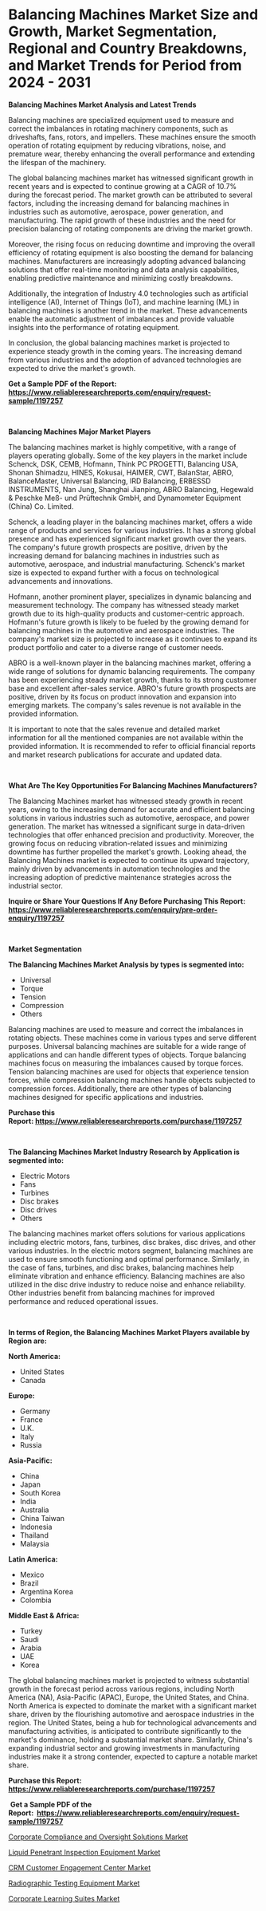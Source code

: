 <p><h1>Balancing Machines Market Size and Growth, Market Segmentation, Regional and Country Breakdowns, and Market Trends for Period from 2024 -  2031</h1></p><p><strong>Balancing Machines Market Analysis and Latest Trends</strong></p>
<p><p>Balancing machines are specialized equipment used to measure and correct the imbalances in rotating machinery components, such as driveshafts, fans, rotors, and impellers. These machines ensure the smooth operation of rotating equipment by reducing vibrations, noise, and premature wear, thereby enhancing the overall performance and extending the lifespan of the machinery.</p><p>The global balancing machines market has witnessed significant growth in recent years and is expected to continue growing at a CAGR of 10.7% during the forecast period. The market growth can be attributed to several factors, including the increasing demand for balancing machines in industries such as automotive, aerospace, power generation, and manufacturing. The rapid growth of these industries and the need for precision balancing of rotating components are driving the market growth.</p><p>Moreover, the rising focus on reducing downtime and improving the overall efficiency of rotating equipment is also boosting the demand for balancing machines. Manufacturers are increasingly adopting advanced balancing solutions that offer real-time monitoring and data analysis capabilities, enabling predictive maintenance and minimizing costly breakdowns.</p><p>Additionally, the integration of Industry 4.0 technologies such as artificial intelligence (AI), Internet of Things (IoT), and machine learning (ML) in balancing machines is another trend in the market. These advancements enable the automatic adjustment of imbalances and provide valuable insights into the performance of rotating equipment.</p><p>In conclusion, the global balancing machines market is projected to experience steady growth in the coming years. The increasing demand from various industries and the adoption of advanced technologies are expected to drive the market's growth.</p></p>
<p><strong>Get a Sample PDF of the Report:&nbsp; <a href="https://www.reliableresearchreports.com/enquiry/request-sample/1197257">https://www.reliableresearchreports.com/enquiry/request-sample/1197257</a></strong></p>
<p>&nbsp;</p>
<p><strong>Balancing Machines Major Market Players</strong></p>
<p><p>The balancing machines market is highly competitive, with a range of players operating globally. Some of the key players in the market include Schenck, DSK, CEMB, Hofmann, Think PC PROGETTI, Balancing USA, Shonan Shimadzu, HINES, Kokusai, HAIMER, CWT, BalanStar, ABRO, BalanceMaster, Universal Balancing, IRD Balancing, ERBESSD INSTRUMENTS, Nan Jung, Shanghai Jianping, ABRO Balancing, Hegewald & Peschke Meß- und Prüftechnik GmbH, and Dynamometer Equipment (China) Co. Limited. </p><p>Schenck, a leading player in the balancing machines market, offers a wide range of products and services for various industries. It has a strong global presence and has experienced significant market growth over the years. The company's future growth prospects are positive, driven by the increasing demand for balancing machines in industries such as automotive, aerospace, and industrial manufacturing. Schenck's market size is expected to expand further with a focus on technological advancements and innovations.</p><p>Hofmann, another prominent player, specializes in dynamic balancing and measurement technology. The company has witnessed steady market growth due to its high-quality products and customer-centric approach. Hofmann's future growth is likely to be fueled by the growing demand for balancing machines in the automotive and aerospace industries. The company's market size is projected to increase as it continues to expand its product portfolio and cater to a diverse range of customer needs.</p><p>ABRO is a well-known player in the balancing machines market, offering a wide range of solutions for dynamic balancing requirements. The company has been experiencing steady market growth, thanks to its strong customer base and excellent after-sales service. ABRO's future growth prospects are positive, driven by its focus on product innovation and expansion into emerging markets. The company's sales revenue is not available in the provided information.</p><p>It is important to note that the sales revenue and detailed market information for all the mentioned companies are not available within the provided information. It is recommended to refer to official financial reports and market research publications for accurate and updated data.</p></p>
<p>&nbsp;</p>
<p><strong>What Are The Key Opportunities For Balancing Machines Manufacturers?</strong></p>
<p><p>The Balancing Machines market has witnessed steady growth in recent years, owing to the increasing demand for accurate and efficient balancing solutions in various industries such as automotive, aerospace, and power generation. The market has witnessed a significant surge in data-driven technologies that offer enhanced precision and productivity. Moreover, the growing focus on reducing vibration-related issues and minimizing downtime has further propelled the market's growth. Looking ahead, the Balancing Machines market is expected to continue its upward trajectory, mainly driven by advancements in automation technologies and the increasing adoption of predictive maintenance strategies across the industrial sector.</p></p>
<p><strong>Inquire or Share Your Questions If Any Before Purchasing This Report: <a href="https://www.reliableresearchreports.com/enquiry/pre-order-enquiry/1197257">https://www.reliableresearchreports.com/enquiry/pre-order-enquiry/1197257</a></strong></p>
<p>&nbsp;</p>
<p><strong>Market Segmentation</strong></p>
<p><strong>The Balancing Machines Market Analysis by types is segmented into:</strong></p>
<p><ul><li>Universal</li><li>Torque</li><li>Tension</li><li>Compression</li><li>Others</li></ul></p>
<p><p>Balancing machines are used to measure and correct the imbalances in rotating objects. These machines come in various types and serve different purposes. Universal balancing machines are suitable for a wide range of applications and can handle different types of objects. Torque balancing machines focus on measuring the imbalances caused by torque forces. Tension balancing machines are used for objects that experience tension forces, while compression balancing machines handle objects subjected to compression forces. Additionally, there are other types of balancing machines designed for specific applications and industries.</p></p>
<p><strong>Purchase this Report:&nbsp;<a href="https://www.reliableresearchreports.com/purchase/1197257">https://www.reliableresearchreports.com/purchase/1197257</a></strong></p>
<p>&nbsp;</p>
<p><strong>The Balancing Machines Market Industry Research by Application is segmented into:</strong></p>
<p><ul><li>Electric Motors</li><li>Fans</li><li>Turbines</li><li>Disc brakes</li><li>Disc drives</li><li>Others</li></ul></p>
<p><p>The balancing machines market offers solutions for various applications including electric motors, fans, turbines, disc brakes, disc drives, and other various industries. In the electric motors segment, balancing machines are used to ensure smooth functioning and optimal performance. Similarly, in the case of fans, turbines, and disc brakes, balancing machines help eliminate vibration and enhance efficiency. Balancing machines are also utilized in the disc drive industry to reduce noise and enhance reliability. Other industries benefit from balancing machines for improved performance and reduced operational issues.</p></p>
<p>&nbsp;</p>
<p><strong>In terms of Region, the Balancing Machines Market Players available by Region are:</strong></p>
<p>
    <p> <strong> North America: </strong>
        <ul>
            <li>United States</li>
            <li>Canada</li>
        </ul>
        </p> 
    <p> <strong> Europe: </strong>
        <ul>
            <li>Germany</li>
            <li>France</li>
            <li>U.K.</li>
            <li>Italy</li>
            <li>Russia</li>
        </ul>
        </p> 
    <p> <strong> Asia-Pacific: </strong>
        <ul>
            <li>China</li>
            <li>Japan</li>
            <li>South Korea</li>
            <li>India</li>
            <li>Australia</li>
            <li>China Taiwan</li>
            <li>Indonesia</li>
            <li>Thailand</li>
            <li>Malaysia</li>
        </ul>
        </p> 
    <p> <strong> Latin America: </strong>
        <ul>
            <li>Mexico</li>
            <li>Brazil</li>
            <li>Argentina Korea</li>
            <li>Colombia</li>
        </ul>
        </p> 
    <p> <strong> Middle East & Africa: </strong>
        <ul>
            <li>Turkey</li>
            <li>Saudi</li>
            <li>Arabia</li>
            <li>UAE</li>
            <li>Korea</li>
        </ul>
    </p>
    </p>
<p><p>The global balancing machines market is projected to witness substantial growth in the forecast period across various regions, including North America (NA), Asia-Pacific (APAC), Europe, the United States, and China. North America is expected to dominate the market with a significant market share, driven by the flourishing automotive and aerospace industries in the region. The United States, being a hub for technological advancements and manufacturing activities, is anticipated to contribute significantly to the market's dominance, holding a substantial market share. Similarly, China's expanding industrial sector and growing investments in manufacturing industries make it a strong contender, expected to capture a notable market share.</p></p>
<p><strong>Purchase this Report: <a href="https://www.reliableresearchreports.com/purchase/1197257">https://www.reliableresearchreports.com/purchase/1197257</a></strong></p>
<p>&nbsp;<strong>Get a Sample PDF of the Report:&nbsp;&nbsp;<a href="https://www.reliableresearchreports.com/enquiry/request-sample/1197257">https://www.reliableresearchreports.com/enquiry/request-sample/1197257</a></strong></p>
<p><strong></strong></p>
<p><p><a href="https://medium.com/@entelabrahimi1961/corporate-compliance-and-oversight-solutions-market-outlook-industry-overview-and-forecast-2023-61b28fbfb620">Corporate Compliance and Oversight Solutions Market</a></p><p><a href="https://github.com/sofyaavrova/Market-Research-Report-List-2/blob/main/liquid-penetrant-inspection-equipment-market.md">Liquid Penetrant Inspection Equipment Market</a></p><p><a href="https://medium.com/@entelabrahimi1961/crm-customer-engagement-center-nbsp-market-focuses-on-market-share-size-and-projected-forecast-492d064b0293">CRM Customer Engagement Center Market</a></p><p><a href="https://github.com/merzlyukov93/Market-Research-Report-List-2/blob/main/radiographic-testing-equipment-market.md">Radiographic Testing Equipment Market</a></p><p><a href="https://medium.com/@entelabrahimi1961/corporate-learning-suites-market-analysis-and-sze-forecasted-for-period-from-2023-to-2030-d4a810f799ca">Corporate Learning Suites Market</a></p></p>